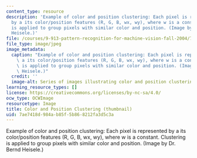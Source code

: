 ```yaml
---
content_type: resource
description: 'Example of color and position clustering: Each pixel is represented
  by a its color/position features (R, G, B, wx, wy), where w is a constant. Clustering
  is applied to group pixels with similar color and position. (Image by Dr. Bernd
  Heisele.)'
file: /courses/9-913-pattern-recognition-for-machine-vision-fall-2004/7ae7418d984ab85f5b868212fa3d5c3a_9-913f04-th.jpg
file_type: image/jpeg
image_metadata:
  caption: "Example of color and position clustering: Each pixel is represented by\
    \ a its color/position features (R, G, B, wx, wy), where w is a constant. Clustering\
    \ is applied to group pixels with similar color and position. (Image\_by Dr. Bernd\
    \ Heisele.)"
  credit: ''
  image-alt: Series of images illustrating color and position clustering.
learning_resource_types: []
license: https://creativecommons.org/licenses/by-nc-sa/4.0/
ocw_type: OCWImage
resourcetype: Image
title: Color and Position Clustering (thumbnail)
uid: 7ae7418d-984a-b85f-5b86-8212fa3d5c3a
---
```

Example of color and position clustering: Each pixel is represented by a its color/position features (R, G, B, wx, wy), where w is a constant. Clustering is applied to group pixels with similar color and position. (Image by Dr. Bernd Heisele.)